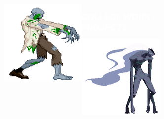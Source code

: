 <img style="width:250px; height:250px; float:left;" src = "extra/WME8.gif"><h1 style="backgound-color:black; color:white;"><b> COLLEGE </b><i> WORK / PROJECTS </i></h1><img style="width:250px; height:250px; float:right;" src = "extra/gifs2.gif"> 

